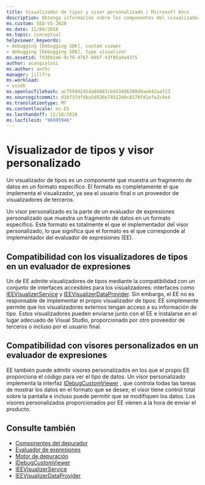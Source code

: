 ```yaml
---
title: Visualizador de tipos y visor personalizado | Microsoft Docs
description: Obtenga información sobre los componentes del visualizador de tipos y los visores personalizados, que muestran los datos en un formato específico y las diferencias entre ellos.
ms.custom: SEO-VS-2020
ms.date: 11/04/2016
ms.topic: conceptual
helpviewer_keywords:
- debugging [Debugging SDK], custom viewer
- debugging [Debugging SDK], type visualizer
ms.assetid: fd3691e6-9c78-4767-846f-43f85ada4375
author: acangialosi
ms.author: anthc
manager: jillfra
ms.workload:
- vssdk
ms.openlocfilehash: ac759dd245da8d803cb943dd6398d9ae642aaf23
ms.sourcegitcommit: d10f37dfdba5d826e7451260c8370fd1efa2c4e4
ms.translationtype: MT
ms.contentlocale: es-ES
ms.lasthandoff: 12/10/2020
ms.locfileid: "96995946"
---
```

# <a name="type-visualizer-and-custom-viewer"></a>Visualizador de tipos y visor personalizado
Un visualizador de tipos es un componente que muestra un fragmento de datos en un formato específico. El formato es completamente el que implementa el visualizador, ya sea el usuario final o un proveedor de visualizadores de terceros.

 Un visor personalizado es la parte de un evaluador de expresiones personalizado que muestra un fragmento de datos en un formato específico. Este formato es totalmente el que el implementador del visor personalizado, lo que significa que el formato es el que corresponde al implementador del evaluador de expresiones (EE).

## <a name="support-for-type-visualizers-in-an-expression-evaluator"></a>Compatibilidad con los visualizadores de tipos en un evaluador de expresiones
 Un de EE admite visualizadores de tipos mediante la compatibilidad con un conjunto de interfaces accesibles para los visualizadores: interfaces como [IEEVisualizerService](../../extensibility/debugger/reference/ieevisualizerservice.md) y [IEEVisualizerDataProvider](../../extensibility/debugger/reference/ieevisualizerdataprovider.md). Sin embargo, el EE no es responsable de implementar el propio visualizador de tipos: EE simplemente permite que los visualizadores externos tengan acceso a su información de tipo. Estos visualizadores pueden enviarse junto con el EE e instalarse en el lugar adecuado de Visual Studio, proporcionado por otro proveedor de terceros o incluso por el usuario final.

## <a name="support-for-custom-viewers-in-an-expression-evaluator"></a>Compatibilidad con visores personalizados en un evaluador de expresiones
 EE también puede admitir visores personalizados en los que el propio EE proporciona el código para ver el tipo de datos. Un visor personalizado implementa la interfaz [IDebugCustomViewer](../../extensibility/debugger/reference/idebugcustomviewer.md) , que controla todas las tareas de mostrar los datos en el formato que se desee; el visor tiene control total sobre la pantalla e incluso puede permitir que se modifiquen los datos. Los visores personalizados proporcionados por EE vienen a la hora de enviar el producto.

## <a name="see-also"></a>Consulte también
- [Componentes del depurador](../../extensibility/debugger/debugger-components.md)
- [Evaluador de expresiones](../../extensibility/debugger/expression-evaluator.md)
- [Motor de depuración](../../extensibility/debugger/debug-engine.md)
- [IDebugCustomViewer](../../extensibility/debugger/reference/idebugcustomviewer.md)
- [IEEVisualizerService](../../extensibility/debugger/reference/ieevisualizerservice.md)
- [IEEVisualizerDataProvider](../../extensibility/debugger/reference/ieevisualizerdataprovider.md)
